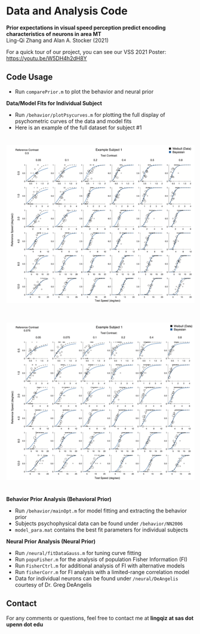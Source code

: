 # Data and Analysis Code
**Prior expectations in visual speed perception predict encoding characteristics of neurons in area MT**  
Ling-Qi Zhang and Alan A. Stocker (2021)  

For a quick tour of our project, you can see our VSS 2021 Poster:  
https://youtu.be/W5DH4h2dH8Y

## Code Usage
- Run `comparePrior.m` to plot the behavior and neural prior

**Data/Model Fits for Individual Subject**
- Run `/behavior/plotPsycurves.m` for plotting the full display of psychometric curves of the data and model fits  
- Here is an example of the full dataset for subject #1 
<img src="Sub1-1.png" width="800" vspace = "25">
<img src="Sub1-2.png" width="800" vspace = "25">  

**Behavior Prior Analysis (Behavioral Prior)**
- Run `/behavior/mainOpt.m` for model fitting and extracting the behavior prior
- Subjects psychophysical data can be found under `/behavior/NN2006` 
- `model_para.mat` contains the best fit parameters for individual subjects

**Neural Prior Analysis (Neural Prior)**
- Run `/neural/fitDataGauss.m` for tuning curve fitting 
- Run `popuFisher.m` for the analysis of population Fisher Information (FI)
- Run `FisherCtrl.m` for additional analysis of FI with alternative models
- Run `fisherCorr.m` for FI analysis with a limited-range correlation model
- Data for individual neurons can be found under `/neural/DeAngelis` courtesy of Dr. Greg DeAngelis

## Contact 
For any comments or questions, feel free to contact me at **lingqiz at sas dot upenn dot edu**
